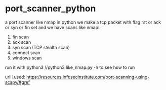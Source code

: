 # port_scanner_python
a port scanner like nmap in python
we make a tcp packet with flag rst or ack or syn or fin set
and we have scans like nmap:
 1. fin scan
 2. ack scan
 3. syn scan    (TCP stealth scan)
 4. connect scan
 5. windows scan

run it with python3   //python3 like_nmap.py -h
  to see how to run
  
  
url i used: https://resources.infosecinstitute.com/port-scanning-using-scapy/#gref
